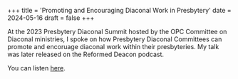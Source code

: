 +++
title = 'Promoting and Encouraging Diaconal Work in Presbytery'
date = 2024-05-16
draft = false 
+++

At the 2023 Presbytery Diaconal Summit hosted by the OPC Committee on Diaconal ministries, I spoke on how Presbytery Diaconal Committees can promote and encoruage diaconal work within their presbyteries. 
My talk was later released on the Reformed Deacon podcast.

You can listen [here](https://www.thereformeddeacon.org/1849391/15077267-pds-v-2023-promoting-and-encouraging-diaconal-work-in-presbytery).
